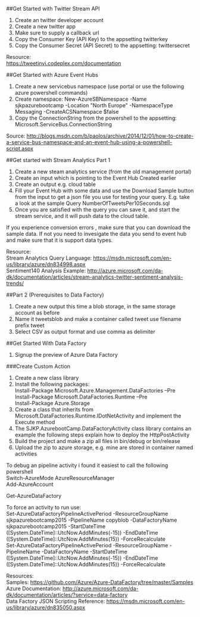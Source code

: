 ##Get Started with Twitter Stream API  
1) Create an twitter developer account  
2) Create a new twitter app  
3) Make sure to supply a callback url  
4) Copy the Consumer Key (API Key) to the appsetting twitterkey  
5) Copy the Consumer Secret (API Secret) to the appsetting: twittersecret  

Resource:  
https://tweetinvi.codeplex.com/documentation

##Get Started with Azure Event Hubs  
1) Create a new servicebus namespace (use portal or use the following azure powershell commands)  
2) Create namespace: New-AzureSBNamespace -Name sjkpazurebootcamp -Location "North Europe" -NamespaceType Messaging   -CreateACSNamespace $false
3) Copy the ConnectionString from the powershell to the appsetting: Microsoft.ServiceBus.ConnectionString  


Source: 
http://blogs.msdn.com/b/paolos/archive/2014/12/01/how-to-create-a-service-bus-namespace-and-an-event-hub-using-a-powershell-script.aspx


##Get started with Stream Analytics 
Part 1  
1) Create a new steam analytics service (from the old management portal)  
2) Create an input which is pointing to the Event Hub Created earlier  
3) Create an output e.g. cloud table  
4) Fill your Event Hub with some data and use the Download Sample button from the input to get a json file you use for testing your query. E.g. take a look at the sample Query NumberOfTweetsPer10Seconds.sql  
5) Once you are satisfied with the query you can save it, and start the stream service, and it will push data to the cloud table.   

If you experience conversion errors , make sure that you can download the sample data. If not you need to invesigate the data you send to event hub and make sure that
it is support data types. 

Resource:  
Stream Analytics Query Language: https://msdn.microsoft.com/en-us/library/azure/dn834998.aspx  
Sentiment140 Analysis Example: http://azure.microsoft.com/da-dk/documentation/articles/stream-analytics-twitter-sentiment-analysis-trends/   

##Part 2 (Prerequisites to Data Factory)
1) Create a new output this time a blob storage, in the same storage account as before  
2) Name it tweetsblob and make a container called tweet use filename prefix tweet  
3) Select CSV as output format and use comma as delimiter  


##Get Started With Data Factory 

1) Signup the preview of Azure Data Factory  



###Create Custom Action
1) Create a new class library  
2) Install the following packages:  
    Install-Package Microsoft.Azure.Management.DataFactories –Pre  
    Install-Package Microsoft.DataFactories.Runtime –Pre  
    Install-Package Azure.Storage  
3) Create a class that inherits from Microsoft.DataFactories.Runtime.IDotNetActivity and implement the Execute method  
4) The SJKP.AzurebootCamp.DataFactoryActivity class library contains an example the following steps explain how to deploy the HttpPostActivity  
5) Build the project and make a zip all files in bin/debug or bin/release  
6) Upload the zip to azure storage, e.g. mine are stored in container named activities  

To debug an pipeline activity i found it easiest to call the following powershell  
Switch-AzureMode AzureResourceManager  
Add-AzureAccount  

Get-AzureDataFactory <resourcegroupname>  

To force an activity to run use:  
Set-AzureDataFactoryPipelineActivePeriod -ResourceGroupName sjkpazurebootcamp2015 -PipelineName copyblob -DataFactoryName sjkpazurebootcamp2015 -StartDateTime ([System.DateTime]::UtcNow.AddMinutes(-15)) -EndDateTime ([System.DateTime]::UtcNow.AddMinutes(15)) -ForceRecalculate  
Set-AzureDataFactoryPipelineActivePeriod -ResourceGroupName <resourceGroupName> -PipelineName <activityName> -DataFactoryName <dataFactoryName> -StartDateTime ([System.DateTime]::UtcNow.AddMinutes(-15)) -EndDateTime ([System.DateTime]::UtcNow.AddMinutes(15)) -ForceRecalculate  


Resources:  
Samples: https://github.com/Azure/Azure-DataFactory/tree/master/Samples  
Azure Documentation: http://azure.microsoft.com/da-dk/documentation/articles/?service=data-factory  
Data Factory JSON Scripting Reference: https://msdn.microsoft.com/en-us/library/azure/dn835050.aspx  
